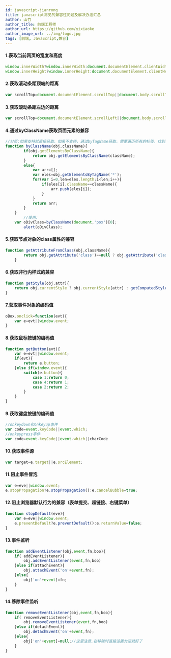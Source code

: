 ```yaml
---
id: javascript-jianrong
title: javascript常见的兼容性问题及解决办法汇总
author: 山竹
author_title: 前端工程师
author_url: https://github.com/yixiaoke
author_image_url: ../img/logo.jpg
tags: [前端, JavaScript,兼容]
---
```

#### 1.获取当前网页的宽度和高度

```javascript
window.innerWidth?window.innerWidth:document.documentElement.clientWidth;
window.innerHeight?window.innerHeight:document.documentElement.clientHeight;
```
<!--truncate-->
#### 2.获取滚动条距顶端的距离

```javascript
var scrollTop=document.documentElement.scrollTop||document.body.scrollTop;
```

#### 3.获取滚动条距左边的距离
	

```javascript
var scrollTop=document.documentElement.scrollLeft||document.body.scrollLeft;
```

#### 4.通过byClassName获取页面元素的兼容
	

```javascript
//分析:如果支持就直接获取，如果不支持，通过byTagName获取，需要遍历所有的标签，找到需要的className的元素
function byClassName(obj,className){
		if(obj.getElementsByClassName){
			return obj.getElementsByClassName(className);
		}
		else{
			var arr=[];
			var eles=obj.getElementsByTagName('*');
			for(var i=0,len=eles.length;i<len;i++){
				if(eles[i].className==className){
					arr.push(eles[i]);
				}
			}
			return arr;
		}
	}
		//使用:
	var oDivClass=byClassName(document,'pox')[0];
		alert(oDivClass);
```

#### 5.获取节点对象的class属性的兼容
	

```javascript
function getAttributeFromClass(obj,className){
		return obj.getAttribute('class')==null ? obj.getAttribute('className') : obj.getAttribute('class');
	}
```

#### 6.获取非行内样式的兼容

```javascript
function getStyle(obj,attr){
	return obj.currentStyle ? obj.currentStyle[attr] : getComputedStyle(obj,1)[attr];
}
```

#### 7.获取事件对象的编码值

```javascript
oBox.onclick=function(evt){
	var e=evt||window.event;
}
```

#### 8.获取鼠标按键的编码值

```javascript
function getButton(evt){
	var e=evt||window.event;
	if(evt){
		return e.button;
	}else if(window.event){
		switch(e.button){
			case 1:return 0;
			case 4:return 1;
			case 2:return 2;
		}
	}
}
```

#### 9.获取键盘按键的编码值

```javascript
//onkeydown和onkeyup事件
var code=event.keyCode||event.which;
//onkeypress事件
var code=event.keyCode||event.which||charCode
```
#### 10.获取事件源

```javascript
var target=e.target||e.srcElement;
```

#### 11.阻止事件冒泡

```javascript
var e=eve||window.event;
e.stopPropagation?e.stopPropagation():e.cancelBubble=true;
```

#### 12.阻止浏览器默认行为的兼容（表单提交、超链接、右键菜单）

```javascript
function stopDefault(eve){
	var e=eve||window.event;
	e.preventDefault?e.preventDefault():e.returnValue=false;
}
```

#### 13.事件监听

```javascript
function addEventListener(obj,event,fn,boo){
	if( addEventListener){
		obj.addEventListener(event,fn,boo)
	}else if(attachEvent){
		obj.attachEvent('on'+event,fn);
	}else{
		obj['on'+event]=fn;
	}
}
```

#### 14.移除事件监听

```javascript
function removeEventListener(obj,event,fn,boo){
	if( removeEventListener){
		obj.removeEventListener(event,fn,boo)
	}else if(detachEvent){
		obj.detachEvent('on'+event,fn);
	}else{
		obj['on'+event]=null;//这里注意,在移除时直接设置为空就好了
	}
}
```
